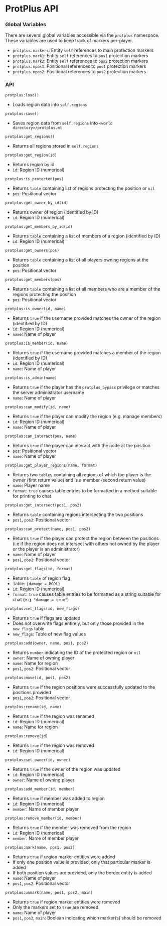 ProtPlus API
============

### Global Variables
There are several global variables accessible via the `protplus` namespace. These variables are used to keep track of markers per-player.

- `protplus.markers`: Entity `self` references to main protection markers
- `protplus.mark1`: Entity `self` references to `pos1` protection markers
- `protplus.mark2`: Entity `self` references to `pos2` protection markers
- `protplus.mpos1`: Positional references to `pos1` protection markers
- `protplus.mpos2`: Positional references to `pos2` protection markers

### API

`protplus:load()`
* Loads region data into `self.regions`

`protplus:save()`
* Saves region data from `self.regions` into `<world directory>/protplus.mt`

`protplus:get_regions()`
* Returns all regions stored in `self.regions`

`protplus:get_region(id)`
* Returns region by id
* `id`: Region ID (numerical)

`protplus:is_protected(pos)`
* Returns `table` containing list of regions protecting the position or `nil`
* `pos`: Positional vector

`protplus:get_owner_by_id(id)`
* Returns owner of region (identified by ID)
* `id`: Region ID (numerical)

`protplus:get_members_by_id(id)`
* Returns `table` containing a list of members of a region (identified by ID)
* `id`: Region ID (numerical)

`protplus:get_owners(pos)`
* Returns `table` containing a list of all players owning regions at the position
* `pos`: Positional vector

`protplus:get_members(pos)`
* Returns `table` containing a list of all members who are a member of the regions protecting the position
* `pos`: Positional vector

`protplus:is_owner(id, name)`
* Returns `true` if the username provided matches the owner of the region (identified by ID)
* `id`: Region ID (numerical)
* `name`: Name of player

`protplus:is_member(id, name)`
* Returns `true` if the username provided matches a member of the region (identified by ID)
* `id`: Region ID (numerical)
* `name`: Name of player

`protplus:is_admin(name)`
* Returns `true` if the player has the `protplus_bypass` privilege or matches the server administrator username
* `name`: Name of player

`protplus:can_modify(id, name)`
* Returns `true` if the player can modify the region (e.g. manage members)
* `id`: Region ID (numerical)
* `name`: Name of player

`protplus:can_interact(pos, name)`
* Returns `true` if the player can interact with the node at the position
* `pos`: Positional vector
* `name`: Name of player

`protplus:get_player_regions(name, format)`
* Returns two `table`s containing all regions of which the player is the owner (first return value) and is a member (second return value)
* `name`: Player name
* `format`: `true` causes table entries to be formatted in a method suitable for printing to chat

`protplus:get_intersect(pos1, pos2)`
* Returns `table` containing regions intersecting the two positions
* `pos1`, `pos2`: Positional vector

`protplus:can_protect(name, pos1, pos2)`
* Returns `true` if the player can protect the region between the positions (i.e if the region does not intersect with others not owned by the player or the player is an administrator)
* `name`: Name of player
* `pos1`, `pos2`: Positional vector

`protplus:get_flags(id, format)`
* Returns `table` of region flag
* Table: `{damage = BOOL}`
* `id`: Region ID (numerical)
* `format`: `true` causes table entries to be formatted as a string suitable for chat (e.g. `"damage = true"`)

`protplus:set_flags(id, new_flags)`
* Returns `true` if flags are updated
* Does not overwrite flags entirely, but only those provided in the `new_flags` table
* `new_flags`: Table of new flag values

`protplus:add(owner, name, pos1, pos2)`
* Returns `number` indicating the ID of the protected region or `nil`
* `owner`: Name of owning player
* `name`: Name for region
* `pos1`, `pos2`: Positional vector

`protplus:move(id, pos1, pos2)`
* Returns `true` if the region positions were successfully updated to the positions provided
* `pos1`, `pos2`: Positional vector

`protplus:rename(id, name)`
* Returns `true` if the region was renamed
* `id`: Region ID (numerical)
* `name`: Name for region

`protplus:remove(id)`
* Returns `true` if the region was removed
* `id`: Region ID (numerical)

`protplus:set_owner(id, owner)`
* Returns `true` if the owner of the region was updated
* `id`: Region ID (numerical)
* `owner`: Name of owning player

`protplus:add_member(id, member)`
* Returns `true` if member was added to region
* `id`: Region ID (numerical)
* `member`: Name of member player

`protplus:remove_member(id, member)`
* Returns `true` if the member was removed from the region
* `id`: Region ID (numerical)
* `member`: Name of member player

`protplus:mark(name, pos1, pos2)`
* Returns `true` if region marker entities were added
* If only one position value is provided, only that particular marker is added
* If both position values are provided, only the border entity is added
* `name`: Name of player
* `pos1`, `pos2`: Positional vector

`protplus:unmark(name, pos1, pos2, main)`
* Returns `true` if region marker entities were removed
* Only the markers set to `true` are removed
* `name`: Name of player
* `pos1`, `pos2`, `main`: Boolean indicating which marker(s) should be removed